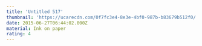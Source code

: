 ```yaml
---
title: 'Untitled 517'
thumbnail: 'https://ucarecdn.com/0f7fc3e4-8e3e-4bf0-987b-b83679b512f0/'
date: 2015-06-27T06:44:02.000Z
material: Ink on paper
rating: 4
---
```

